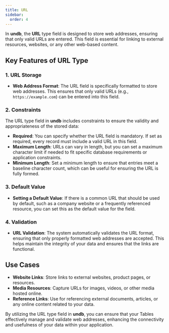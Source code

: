 ```yaml
---
title: URL
sidebar:
  order: 4
---
```


In **undb**, the **URL** type field is designed to store web addresses, ensuring that only valid URLs are entered. This field is essential for linking to external resources, websites, or any other web-based content.

## Key Features of URL Type

### 1. URL Storage

- **Web Address Format**: The URL field is specifically formatted to store web addresses. This ensures that only valid URLs (e.g., `https://example.com`) can be entered into this field.

### 2. Constraints

The URL type field in **undb** includes constraints to ensure the validity and appropriateness of the stored data:

- **Required**: You can specify whether the URL field is mandatory. If set as required, every record must include a valid URL in this field.
- **Maximum Length**: URLs can vary in length, but you can set a maximum character limit if needed to fit specific database requirements or application constraints.
- **Minimum Length**: Set a minimum length to ensure that entries meet a baseline character count, which can be useful for ensuring the URL is fully formed.

### 3. Default Value

- **Setting a Default Value**: If there is a common URL that should be used by default, such as a company website or a frequently referenced resource, you can set this as the default value for the field.

### 4. Validation

- **URL Validation**: The system automatically validates the URL format, ensuring that only properly formatted web addresses are accepted. This helps maintain the integrity of your data and ensures that the links are functional.

## Use Cases

- **Website Links**: Store links to external websites, product pages, or resources.
- **Media Resources**: Capture URLs for images, videos, or other media hosted online.
- **Reference Links**: Use for referencing external documents, articles, or any online content related to your data.

By utilizing the URL type field in **undb**, you can ensure that your Tables effectively manage and validate web addresses, enhancing the connectivity and usefulness of your data within your application.

